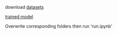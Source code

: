 
download [datasets](https://drive.google.com/drive/folders/1HlQAbcw4bGZkztHp5ORGXTca0Fp5s3y0?usp=drive_link)

[trained model]()

Overwrite corresponding folders then run 'run.ipynb'

